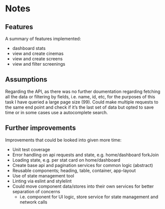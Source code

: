 # Notes

## Features

A summary of features implemented:

- dashboard stats
- view and create cinemas
- view and create screens
- view and filter screenings

## Assumptions

Regarding the API, as there was no further doumentation regarding fetching all the data or filtering by fields, i.e. name, id, etc, for the purposes of this task I have queried a large page size (99). Could make multiple requests to the same end point and check if it’s the last set of data but opted to save time or in some cases use a autocomplete search.

## Further improvements

Improvements that could be looked into given more time:

- Unit test coverage
- Error handling on api requests and state, e.g. home/dashboard forkJoin
- Loading state, e.g. per stat card on home/dashboard
- Create base api and pagination services for common logic (abstract)
- Reusable components; heading, table, container, app-layout
- Use of state management tool
- Linting via eslint and stylelint
- Could move component data/stores into their own services for better separation of concerns
  - i.e. component for UI logic, store service for state management and network calls
